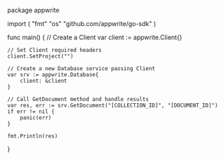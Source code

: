 package appwrite

import (
    "fmt"
    "os"
    "github.com/appwrite/go-sdk"
)

func main() {
    // Create a Client
    var client := appwrite.Client{}

    // Set Client required headers
    client.SetProject("")

    // Create a new Database service passing Client
    var srv := appwrite.Database{
        client: &client
    }

    // Call GetDocument method and handle results
    var res, err := srv.GetDocument("[COLLECTION_ID]", "[DOCUMENT_ID]")
    if err != nil {
        panic(err)
    }

    fmt.Println(res)
}